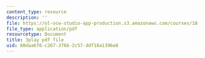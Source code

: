 ```yaml
---
content_type: resource
description: ''
file: https://ol-ocw-studio-app-production.s3.amazonaws.com/courses/18-01sc-single-variable-calculus-fall-2010/88daa6f6c267376b2c57ddf18a1396e8_jBkXbAgMj6s.pdf
file_type: application/pdf
resourcetype: Document
title: 3play pdf file
uid: 88daa6f6-c267-376b-2c57-ddf18a1396e8
---
```

